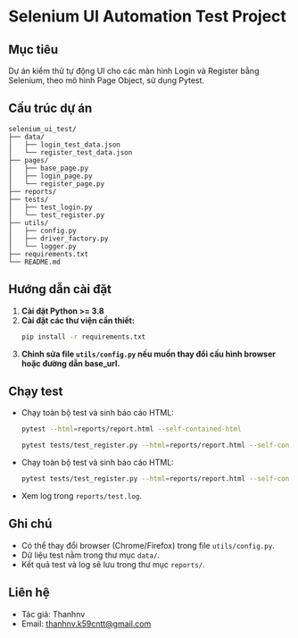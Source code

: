 # Selenium UI Automation Test Project

## Mục tiêu
Dự án kiểm thử tự động UI cho các màn hình Login và Register bằng Selenium, theo mô hình Page Object, sử dụng Pytest.

## Cấu trúc dự án

```
selenium_ui_test/
├── data/
│   ├── login_test_data.json
│   └── register_test_data.json
├── pages/
│   ├── base_page.py
│   ├── login_page.py
│   └── register_page.py
├── reports/
├── tests/
│   ├── test_login.py
│   └── test_register.py
├── utils/
│   ├── config.py
│   ├── driver_factory.py
│   └── logger.py
├── requirements.txt
└── README.md
```

## Hướng dẫn cài đặt

1. **Cài đặt Python >= 3.8**
2. **Cài đặt các thư viện cần thiết:**
   ```bash
   pip install -r requirements.txt
   ```
3. **Chỉnh sửa file `utils/config.py` nếu muốn thay đổi cấu hình browser hoặc đường dẫn base_url.**

## Chạy test

- Chạy toàn bộ test và sinh báo cáo HTML:
  ```bash
  pytest --html=reports/report.html --self-contained-html
  ```
  ```bash
  pytest tests/test_register.py --html=reports/report.html --self-contained-html
  ```
- Chạy toàn bộ test và sinh báo cáo HTML:
  ```bash
  pytest tests/test_register.py --html=reports/report.html --self-contained-html --log-cli-level=INFO

- Xem log trong `reports/test.log`.

## Ghi chú
- Có thể thay đổi browser (Chrome/Firefox) trong file `utils/config.py`.
- Dữ liệu test nằm trong thư mục `data/`.
- Kết quả test và log sẽ lưu trong thư mục `reports/`.

## Liên hệ
- Tác giả: Thanhnv
- Email: thanhnv.k59cntt@gmail.com
